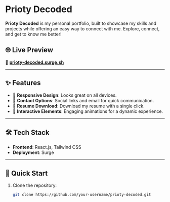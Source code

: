 # Prioty Decoded

**Prioty Decoded** is my personal portfolio, built to showcase my skills and projects while offering an easy way to connect with me. Explore, connect, and get to know me better!

## 🌐 Live Preview

🔗 [**prioty-decoded.surge.sh**](https://prioty-decoded.surge.sh)

---

## ✨ Features

- 📱 **Responsive Design**: Looks great on all devices.
- 📇 **Contact Options**: Social links and email for quick communication.
- 📄 **Resume Download**: Download my resume with a single click.
- 🎨 **Interactive Elements**: Engaging animations for a dynamic experience.

---

## 🛠️ Tech Stack

- **Frontend**: React.js, Tailwind CSS
- **Deployment**: Surge

---

## 🚀 Quick Start

1. Clone the repository:
   ```bash
   git clone https://github.com/your-username/prioty-decoded.git
